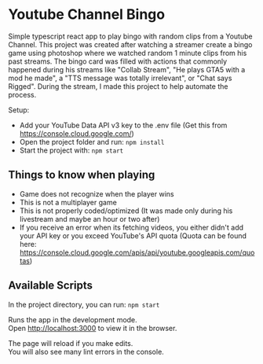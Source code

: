 
# Youtube Channel Bingo
Simple typescript react app to play bingo with random clips from a Youtube Channel. This project was created after watching a streamer create a bingo game using photoshop where we watched random 1 minute clips from his past streams. The bingo card was filled with actions that commonly happened during his streams like "Collab Stream", "He plays GTA5 with a mod he made", a "TTS message was totally irrelevant", or "Chat says Rigged". During the stream, I made this project to help automate the process.

Setup:
 - Add your YouTube Data API v3 key to the .env file (Get this from https://console.cloud.google.com/)
 - Open the project folder and run: `npm install`
 - Start the project with: `npm start`



## Things to know when playing

 - Game does not recognize when the player wins
 - This is not a multiplayer game
 - This is not properly coded/optimized (It was made only during his livestream and maybe an hour or two after)
 - If you receive an error when its fetching videos, you either didn't add your API key or you exceed YouTube's API quota (Quota can be found here: https://console.cloud.google.com/apis/api/youtube.googleapis.com/quotas)

## Available Scripts

In the project directory, you can run: `npm start`

Runs the app in the development mode.\
Open [http://localhost:3000](http://localhost:3000) to view it in the browser.

The page will reload if you make edits.\
You will also see many lint errors in the console.
